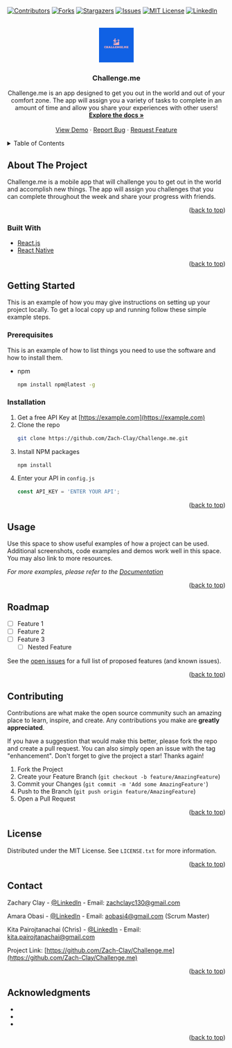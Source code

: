 <div id="top"></div>

<!-- PROJECT SHIELDS -->
<!--
*** I'm using markdown "reference style" links for readability.
*** Reference links are enclosed in brackets [ ] instead of parentheses ( ).
*** See the bottom of this document for the declaration of the reference variables
*** for contributors-url, forks-url, etc. This is an optional, concise syntax you may use.
*** https://www.markdownguide.org/basic-syntax/#reference-style-links
-->
[![Contributors][contributors-shield]][contributors-url]
[![Forks][forks-shield]][forks-url]
[![Stargazers][stars-shield]][stars-url]
[![Issues][issues-shield]][issues-url]
[![MIT License][license-shield]][license-url]
[![LinkedIn][linkedin-shield]][linkedin-url]



<!-- PROJECT LOGO -->
<br />
<div align="center">
  <a href="https://github.com/Zach-Clay/Challenge.me">
    <img src="images/logo.jpeg" alt="Logo" width="80" height="80">
  </a>

<h3 align="center">Challenge.me</h3>

  <p align="center">
    Challenge.me is an app designed to get you out in the world and out of your comfort zone. The app will assign you a variety of tasks to complete in an amount of time and allow you share your experiences with other users! 
    <br />
    <a href="https://github.com/Zach-Clay/Challenge.me"><strong>Explore the docs »</strong></a>
    <br />
    <br />
    <a href="https://github.com/Zach-Clay/Challenge.me">View Demo</a>
    ·
    <a href="https://github.com/Zach-Clay/Challenge.me/issues">Report Bug</a>
    ·
    <a href="https://github.com/Zach-Clay/Challenge.me/issues">Request Feature</a>
  </p>
</div>



<!-- TABLE OF CONTENTS -->
<details>
  <summary>Table of Contents</summary>
  <ol>
    <li>
      <a href="#about-the-project">About The Project</a>
      <ul>
        <li><a href="#built-with">Built With</a></li>
      </ul>
    </li>
    <li>
      <a href="#getting-started">Getting Started</a>
      <ul>
        <li><a href="#prerequisites">Prerequisites</a></li>
        <li><a href="#installation">Installation</a></li>
      </ul>
    </li>
    <li><a href="#usage">Usage</a></li>
    <li><a href="#roadmap">Roadmap</a></li>
    <li><a href="#contributing">Contributing</a></li>
    <li><a href="#license">License</a></li>
    <li><a href="#contact">Contact</a></li>
    <li><a href="#acknowledgments">Acknowledgments</a></li>
  </ol>
</details>



<!-- ABOUT THE PROJECT -->
## About The Project

<!-- [![Product Name Screen Shot][product-screenshot]](https://example.com) -->

Challenge.me is a mobile app that will challenge you to get out in the world and accomplish new things. The app will assign you challenges that you can complete throughout the week and share your progress with friends.

<p align="right">(<a href="#top">back to top</a>)</p>



### Built With

* [React.js](https://reactjs.org/)
* [React Native](https://reactnative.dev/)
<p align="right">(<a href="#top">back to top</a>)</p>



<!-- GETTING STARTED -->
## Getting Started

This is an example of how you may give instructions on setting up your project locally.
To get a local copy up and running follow these simple example steps.

### Prerequisites

This is an example of how to list things you need to use the software and how to install them.
* npm
  ```sh
  npm install npm@latest -g
  ```

### Installation

1. Get a free API Key at [https://example.com](https://example.com)
2. Clone the repo
   ```sh
   git clone https://github.com/Zach-Clay/Challenge.me.git
   ```
3. Install NPM packages
   ```sh
   npm install
   ```
4. Enter your API in `config.js`
   ```js
   const API_KEY = 'ENTER YOUR API';
   ```

<p align="right">(<a href="#top">back to top</a>)</p>



<!-- USAGE EXAMPLES -->
## Usage

Use this space to show useful examples of how a project can be used. Additional screenshots, code examples and demos work well in this space. You may also link to more resources.

_For more examples, please refer to the [Documentation](https://example.com)_

<p align="right">(<a href="#top">back to top</a>)</p>



<!-- ROADMAP -->
## Roadmap

- [ ] Feature 1
- [ ] Feature 2
- [ ] Feature 3
    - [ ] Nested Feature

See the [open issues](https://github.com/Zach-Clay/Challenge.me/issues) for a full list of proposed features (and known issues).

<p align="right">(<a href="#top">back to top</a>)</p>



<!-- CONTRIBUTING -->
## Contributing

Contributions are what make the open source community such an amazing place to learn, inspire, and create. Any contributions you make are **greatly appreciated**.

If you have a suggestion that would make this better, please fork the repo and create a pull request. You can also simply open an issue with the tag "enhancement".
Don't forget to give the project a star! Thanks again!

1. Fork the Project
2. Create your Feature Branch (`git checkout -b feature/AmazingFeature`)
3. Commit your Changes (`git commit -m 'Add some AmazingFeature'`)
4. Push to the Branch (`git push origin feature/AmazingFeature`)
5. Open a Pull Request

<p align="right">(<a href="#top">back to top</a>)</p>



<!-- LICENSE -->
## License

Distributed under the MIT License. See `LICENSE.txt` for more information.

<p align="right">(<a href="#top">back to top</a>)</p>



<!-- CONTACT -->
## Contact

Zachary Clay - [@LinkedIn](https://www.linkedin.com/in/zachary-clay-027215203/) - Email: zachclayc130@gmail.com

Amara Obasi - [@LinkedIn](https://www.linkedin.com/in/amaraobasi/) - Email: aobasi4@gmail.com (Scrum Master)

Kita Pairojtanachai (Chris) - [@LinkedIn](https://www.linkedin.com/in/chris-kpc/) - Email: kita.pairojtanachai@gmail.com

Project Link: [https://github.com/Zach-Clay/Challenge.me](https://github.com/Zach-Clay/Challenge.me)

<p align="right">(<a href="#top">back to top</a>)</p>



<!-- ACKNOWLEDGMENTS -->
## Acknowledgments

* []()
* []()
* []()

<p align="right">(<a href="#top">back to top</a>)</p>



<!-- MARKDOWN LINKS & IMAGES -->
<!-- https://www.markdownguide.org/basic-syntax/#reference-style-links -->
[contributors-shield]: https://img.shields.io/github/contributors/Zach-Clay/Challenge.me.svg?style=for-the-badge
[contributors-url]: https://github.com/Zach-Clay/Challenge.me/graphs/contributors
[forks-shield]: https://img.shields.io/github/forks/Zach-Clay/Challenge.me.svg?style=for-the-badge
[forks-url]: https://github.com/Zach-Clay/Challenge.me/network/members
[stars-shield]: https://img.shields.io/github/stars/Zach-Clay/Challenge.me.svg?style=for-the-badge
[stars-url]: https://github.com/Zach-Clay/Challenge.me/stargazers
[issues-shield]: https://img.shields.io/github/issues/Zach-Clay/Challenge.me.svg?style=for-the-badge
[issues-url]: https://github.com/Zach-Clay/Challenge.me/issues
[license-shield]: https://img.shields.io/github/license/Zach-Clay/Challenge.me.svg?style=for-the-badge
[license-url]: https://github.com/Zach-Clay/Challenge.me/blob/master/LICENSE.txt
[linkedin-shield]: https://img.shields.io/badge/-LinkedIn-black.svg?style=for-the-badge&logo=linkedin&colorB=555
[linkedin-url]: https://linkedin.com/in/linkedin_username
[product-screenshot]: images/screenshot.png
